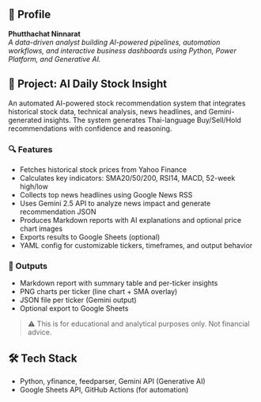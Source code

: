 ## 💼 Profile
**Phutthachat Ninnarat**  
_A data-driven analyst building AI-powered pipelines, automation workflows, and interactive business dashboards using Python, Power Platform, and Generative AI._

## 📌 Project: AI Daily Stock Insight

An automated AI-powered stock recommendation system that integrates historical stock data, technical analysis, news headlines, and Gemini-generated insights. The system generates Thai-language Buy/Sell/Hold recommendations with confidence and reasoning.

### 🔍 Features
- Fetches historical stock prices from Yahoo Finance
- Calculates key indicators: SMA20/50/200, RSI14, MACD, 52-week high/low
- Collects top news headlines using Google News RSS
- Uses Gemini 2.5 API to analyze news impact and generate recommendation JSON
- Produces Markdown reports with AI explanations and optional price chart images
- Exports results to Google Sheets (optional)
- YAML config for customizable tickers, timeframes, and output behavior

### 📁 Outputs
- Markdown report with summary table and per-ticker insights
- PNG charts per ticker (line chart + SMA overlay)
- JSON file per ticker (Gemini output)
- Optional export to Google Sheets

> ⚠️ This is for educational and analytical purposes only. Not financial advice.

## 🛠 Tech Stack
- Python, yfinance, feedparser, Gemini API (Generative AI)
- Google Sheets API, GitHub Actions (for automation)
